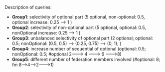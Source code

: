 Description of queries:
- **Group1**: selectivity of optional part (5 optional, non-optional: 0.5, optional increase: 0.25 --> 1 ) 
- **Group2**: selectivity of non-optional part (5 optional, optional: 0.5, nonOptional increase: 0.25 --> 1 ) 
- **Group3**: unbalanced selectivity of optional part (2 optional; optional: 0.5; nonOptional: (0.5, 0.5) --> (0.25, 0.75) --> (0, 1);  ) 
- **Group4**: increase number of sequential of optional (optional: 0.5; nonOptional: 0.5; #optional 2---> 4 ---> 6 --->8) 
- **Group5**: different number of federation members involved (#optional: 8; fm 8-->4-->2--->1)  
